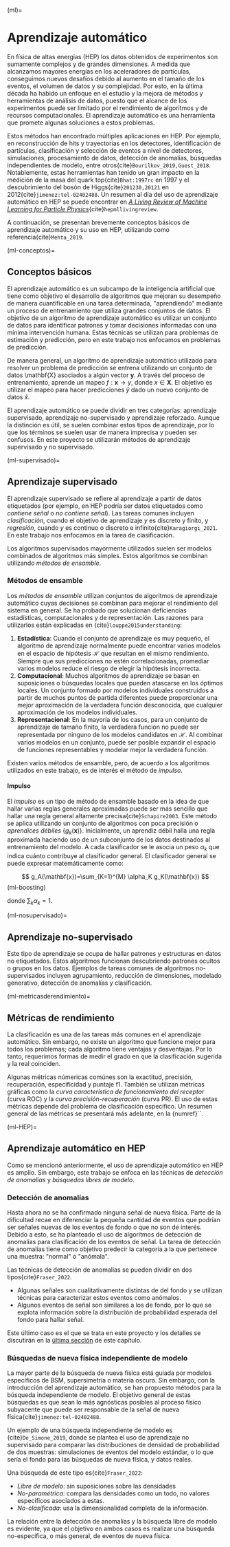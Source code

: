 (ml)=
# Aprendizaje automático
En física de altas energías (HEP) los datos obtenidos de experimentos son sumamente complejos y de grandes dimensiones. A medida que alcanzamos mayores energías en los aceleradores de partículas, conseguimos nuevos desafíos debido al aumento en el tamaño de los eventos, el volumen de datos y su complejidad. Por esto, en la última década ha habido un enfoque en el estudio y la mejora de métodos y herramientas de análisis de datos, puesto que el alcance de los experimentos puede ser limitado por el rendimiento de algoritmos y de recursos computacionales. El aprendizaje automático es una herramienta que promete algunas soluciones a estos problemas.

Estos métodos han encontrado múltiples aplicaciones en HEP. Por ejemplo, en reconstrucción de hits y trayectorias en los detectores, identificación de partículas, clasificación y selección de eventos a nivel de detectores, simulaciones, procesamiento de datos, detección de anomalías, búsquedas independientes de modelo, entre otros{cite}`Bourilkov_2019,Guest_2018`.  Notablemente, estas herramientas han tenido un gran impacto en la medición de la masa del quark top{cite}`Bhat:1997rc` en 1997 y el descubrimiento del bosón de Higgs{cite}`201230,20121` en 2012{cite}`jimenez:tel-02402488`. Un resumen al día del uso de aprendizaje automático en HEP se puede encontrar en *[A Living Review of Machine Learning for Particle Physics](https://iml-wg.github.io/HEPML-LivingReview/)*{cite}`hepmllivingreview`.

A continuación, se presentan brevemente conceptos básicos de aprendizaje automático y su uso en HEP, utilizando como referencia{cite}`Mehta_2019`.

(ml-conceptos)=
## Conceptos básicos
El aprendizaje automático es un subcampo de la inteligencia artificial que tiene como objetivo el desarrollo de algoritmos que mejoran su desempeño de manera cuantificable en una tarea determinada, "aprendiendo" mediante un proceso de entrenamiento que utiliza grandes conjuntos de datos. El objetivo de un algoritmo de aprendizaje automático es utilizar un conjunto de datos para identificar patrones y tomar decisiones informadas con una mínima intervención humana. Estas técnicas se utilizan para problemas de estimación y predicción, pero en este trabajo nos enfocamos en problemas de predicción. 

De manera general, un algoritmo de aprendizaje automático utilizado para resolver un problema de predicción se entrena utilizando un conjunto de datos \mathbf{X} asociados a algún vector $\mathbf{y}$. A través del proceso de entrenamiento, aprende un mapeo $f:\mathbf{x}\longrightarrow y$, donde $x\in\mathbf{X}$. El objetivo es utilizar el mapeo para hacer predicciones $\hat{y}$ dado un nuevo conjunto de datos $\hat{x}$.

El aprendizaje automático se puede dividir en tres categorías: aprendizaje supervisado, aprendizaje no-supervisado y aprendizaje reforzado. Aunque la distinción es útil, se suelen combinar estos tipos de aprendizaje, por lo que los términos se suelen usar de manera imprecisa y pueden ser confusos. En este proyecto se utilizarán métodos de aprendizaje supervisado y no supervisado.

(ml-supervisado)=
## Aprendizaje supervisado
El aprendizaje supervisado se refiere al aprendizaje a partir de datos etiquetados (por ejemplo, en HEP podría ser datos etiquetados como *contiene señal* o *no contiene señal*). Las tareas comunes incluyen *clasificación*, cuando el objetivo de aprendizaje $y$ es discreto y finito, y *regresión*, cuando $y$ es continuo o discreto e infinito{cite}`Karagiorgi_2021`. En este trabajo nos enfocamos en la tarea de clasificación.

Los algoritmos supervisados mayormente utilizados suelen ser modelos combinados de algoritmos más simples. Estos algoritmos se combinan utilizando *métodos de ensamble*.

### Métodos de ensamble 
Los *métodos de ensamble* utilizan conjuntos de algoritmos de aprendizaje automático cuyas decisiones se combinan para mejorar el rendimiento del sistema en general. Se ha probado que solucionan deficiencias estadísticas, computacionales y de representación. Las razones para utilizarlos están explicadas en {cite}`louppe2015understanding`:

1. **Estadística**: Cuando el conjunto de aprendizaje es muy pequeño, el algoritmo de aprendizaje normalmente puede encontrar varios modelos en el espacio de hipótesis $\mathcal{H}$ que resultan en el mismo rendimiento. Siempre que sus predicciones no estén correlacionadas, promediar varios modelos reduce el riesgo de elegir la hipótesis incorrecta.
2. **Computacional**: Muchos algoritmos de aprendizaje se basan en suposiciones o búsquedas locales que pueden atascarse en los óptimos locales. Un conjunto formado por modelos individuales construidos a partir de muchos puntos de partida diferentes puede proporcionar una mejor aproximación de la verdadera función desconocida, que cualquier aproximación de los modelos individuales.
3. **Representacional**: En la mayoría de los casos, para un conjunto de aprendizaje de tamaño finito, la verdadera función no puede ser representada por ninguno de los modelos candidatos en $\mathcal{H}$. Al combinar varios modelos en un conjunto, puede ser posible expandir el espacio de funciones representables y modelar mejor la verdadera función.

Existen varios métodos de ensamble, pero, de acuerdo a los algoritmos utilizados en este trabajo, es de interés el método de *impulso*.
#### Impulso
El *impulso* es un tipo de método de ensamble basado en la idea de que hallar varias reglas generales aproximadas puede ser más sencillo que hallar una regla general altamente precisa{cite}`Schapire2003`. Este método se aplica utilizando un conjunto de algoritmos con poca precisión o *aprendices débiles* $\{g_k(\mathbf{x})\}$. Inicialmente, un aprendiz débil halla una regla aproximada haciendo uso de un subconjunto de los datos destinados al entrenamiento del modelo. A cada clasificador se le asocia un peso $\alpha_k$ que indica cuánto contribuye al clasificador general. El clasificador general se puede expresar matemáticamente como:

$$
    g_A(\mathbf{x})=\sum_{K=1}^{M} \alpha_K g_K(\mathbf{x})
$$ (ml-boosting)

donde $\sum_k \alpha_k=1$.

(ml-nosupervisado)=
## Aprendizaje no-supervisado
Este tipo de aprendizaje se ocupa de hallar patrones y estructuras en datos no etiquetados. Estos algoritmos funcionan descubriendo patrones ocultos o grupos en los datos. Ejemplos de tareas comunes de algoritmos no-supervisados incluyen agrupamiento, reducción de dimensiones, modelado generativo, detección de anomalías y clasificación. 

(ml-metricasderendimiento)=
## Métricas de rendimiento
La clasificación es una de las tareas más comunes en el aprendizaje automático. Sin embargo, no existe un algoritmo que funcione mejor para todos los problemas; cada algoritmo tiene ventajas y desventajas. Por lo tanto, requerimos formas de medir el grado en que la clasificación sugerida y la real coinciden. 

Algunas métricas númericas comúnes son la exactitud, precisión, recuperación, especificidad y puntaje f1. También se utilizan métricas gráficas como la *curva característica de funcionamiento del receptor* (curva ROC) y la *curva precisión-recuperación* (curva PR). El uso de estas métricas depende del problema de clasificación específico. Un resumen general de las métricas se presentará más adelante, en la {numref}``.

(ml-HEP)=
## Aprendizaje automático en HEP
Como se mencionó anteriormente, el uso de aprendizaje automático en HEP es amplio. Sin embargo, este trabajo se enfoca en las técnicas de *detección de anomalías* y *búsquedas libres de modelo*.

### Detección de anomalías
Hasta ahora no se ha confirmado ninguna señal de nueva física. Parte de la dificultad recae en diferenciar la pequeña cantidad de eventos que podrían ser señales nuevas de los eventos de fondo o que no son de interés. Debido a esto, se ha planteado el uso de algoritmos de detección de anomalías para clasificación de los eventos de señal. La tarea de detección de anomalías tiene como objetivo predecir la categoría a la que pertenece una muestra: "normal" o "anómala".

Las técnicas de detección de anomalías se pueden dividir en dos tipos{cite}`Fraser_2022`. 
- Algunas señales son cualitativamente distintas de del fondo y se utilizan técnicas para caracterizar estos eventos como anómalos. 
- Algunos eventos de señal son similares a los de fondo, por lo que se explota información sobre la distribución de probabilidad esperada del fondo para hallar señal. 

Este último caso es el que se trata en este proyecto y los detalles se discutirán en la [última sección](lhco) de este capítulo.

### Búsquedas de nueva física independiente de modelo
La mayor parte de la búsqueda de nueva física está guiada por modelos específicos de BSM, supersimetría o materia oscura. Sin embargo, con la introducción del aprendizaje automático, se han propuesto métodos para la búsqueda independiente de modelo. El objetivo general de estas búsquedas es que sean lo más agnósticas posibles al proceso físico subyacente que puede ser responsable de la señal de nueva física{cite}`jimenez:tel-02402488`.

Un ejemplo de una búsqueda independiente de modelo es {cite}`De_Simone_2019`, donde se plantea el uso de aprendizaje no supervisado para comparar las distribuciones de densidad de probabilidad de dos muestras: simulaciones de eventos del modelo estándar, o lo que sería el fondo para las búsquedas de nueva física, y datos reales.

Una búsqueda de este tipo es{cite}`Fraser_2022`:
- *Libre de modelo*: sin suposiciones sobre las densidades
- *No-paramétrica*: compara las densidades como un todo, no valores específicos asociados a estas.
- *No-clasificada*: usa la dimensionalidad completa de la información.

La relación entre la detección de anomalías y la búsqueda libre de modelo es evidente, ya que el objetivo en ambos casos es realizar una búsqueda no-específica, o más general, de eventos de nueva física.